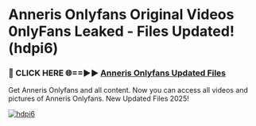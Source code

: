 # Anneris Onlyfans Original Videos 0nlyFans Leaked - Files Updated! (hdpi6)

<h3>🔴 CLICK HERE 🌐==►► <a href="https://tinyurl.com/ehrbuxhb" rel="nofollow">Anneris Onlyfans Updated Files</a></h3>

Get Anneris Onlyfans and all content. Now you can access all videos and pictures of Anneris Onlyfans. New Updated Files 2025!

[![hdpi6](https://i.imgur.com/lVYEuWS.gif)](https://tinyurl.com/ehrbuxhb)
